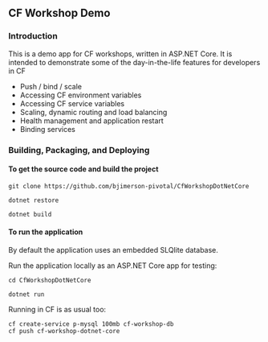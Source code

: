 ## CF Workshop Demo

### Introduction

This is a demo app for CF workshops, written in ASP.NET Core.
It is intended to demonstrate some of the day-in-the-life features for developers in CF

 * Push / bind / scale
 * Accessing CF environment variables
 * Accessing CF service variables
 * Scaling, dynamic routing and load balancing
 * Health management and application restart
 * Binding services

### Building, Packaging, and Deploying

#### To get the source code and build the project


    git clone https://github.com/bjimerson-pivotal/CfWorkshopDotNetCore

    dotnet restore

    dotnet build


#### To run the application

By default the application uses an embedded SLQlite database.

Run the application locally as an ASP.NET Core app for testing:

    cd CfWorkshopDotNetCore

    dotnet run

Running in CF is as usual too:

    cf create-service p-mysql 100mb cf-workshop-db
    cf push cf-workshop-dotnet-core
